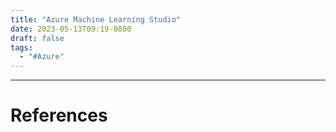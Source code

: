 ```yaml
---
title: "Azure Machine Learning Studio"
date: 2023-05-13T09:19-0800
draft: false
tags: 
  - "#Azure"
---
```



---
# References
